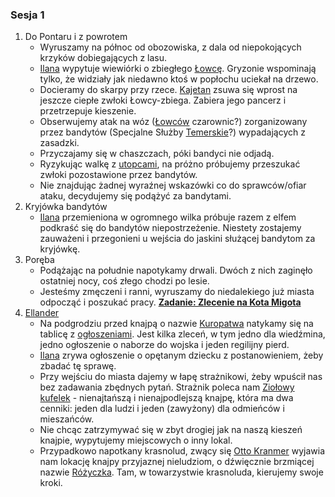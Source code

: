 ### Sesja 1
1. Do Pontaru i z powrotem
    - Wyruszamy na północ od obozowiska, z dala od niepokojących krzyków dobiegających z lasu.
    - [Ilana](#g_ilana) wypytuje wiewiórki o zbiegłego [Łowcę](#r_lowca). Gryzonie wspominają tylko, że widziały jak niedawno ktoś w popłochu uciekał na drzewo.
    - Docieramy do skarpy przy rzece. [Kajetan](#g_kajetan) zsuwa się wprost na jeszcze ciepłe zwłoki Łowcy-zbiega. Zabiera jego pancerz i przetrzepuje kieszenie.
    - Obserwujemy atak na wóz ([Łowców](#r_lowca) czarownic?) zorganizowany przez bandytów (Specjalne Służby [Temerskie](#l_temeria)?) wypadających z zasadzki.
    - Przyczajamy się w chaszczach, póki bandyci nie odjadą.
    - Ryzykując walkę z [utopcami](#b_utopiec), na próżno próbujemy przeszukać zwłoki pozostawione przez bandytów.
    - Nie znajdując żadnej wyraźnej wskazówki co do sprawców/ofiar ataku, decydujemy się podążyć za bandytami.
2. Kryjówka bandytów
    - [Ilana](#g_ilana) przemieniona w ogromnego wilka próbuje razem z elfem podkraść się do bandytów niepostrzeżenie. Niestety zostajemy zauważeni i przegonieni u wejścia do jaskini służącej bandytom za kryjówkę.
3. Poręba
    - Podążając na południe napotykamy drwali. Dwóch z nich zaginęło ostatniej nocy, coś złego chodzi po lesie.
    - Jesteśmy zmęczeni i ranni, wyruszamy do niedalekiego już miasta odpocząć i poszukać pracy. **[Zadanie: Zlecenie na Kota Migota](#z_q1)**
4. [Ellander](#l_m_ellander)
    - Na podgrodziu przed knajpą o nazwie [Kuropatwa](#l_kuropatwa) natykamy się na tablicę z [ogłoszeniami](#o_ellander). Jest kilka zleceń, w tym jedno dla wiedźmina, jedno ogłoszenie o naborze do wojska i jeden regilijny pierd. 
    - [Ilana](#g_ilana) zrywa ogłoszenie o opętanym dziecku z postanowieniem, żeby zbadać tę sprawę.
    - Przy wejściu do miasta dajemy w łapę strażnikowi, żeby wpuścił nas bez zadawania zbędnych pytań. Strażnik poleca nam [Ziołowy kufelek](#l_ziolowy_kufelek) - nienajtańszą i nienajpodlejszą knajpę, która ma dwa cenniki: jeden dla ludzi i jeden (zawyżony) dla odmieńców i mieszańców.
    - Nie chcąc zatrzymywać się w zbyt drogiej jak na naszą kieszeń knajpie, wypytujemy miejscowych o inny lokal.
    - Przypadkowo napotkany krasnolud, zwący się [Otto Kranmer](#p_otto_kranmer) wyjawia nam lokację knajpy przyjaznej nieludziom, o dźwięcznie brzmiącej nazwie [Różyczka](#l_rozyczka). Tam, w towarzystwie krasnoluda, kierujemy swoje kroki.